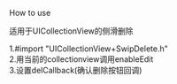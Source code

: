 How to use

适用于UICollectionView的侧滑删除

1.#import "UICollectionView+SwipDelete.h"                       
2.用当前的collectionview调用enableEdit             
3.设置delCallback(确认删除按钮回调)
